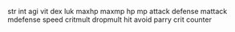 str int agi vit dex luk
maxhp maxmp hp mp attack defense mattack mdefense speed critmult dropmult hit avoid parry crit counter




